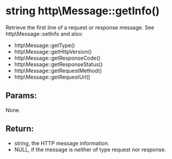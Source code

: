 # string http\Message::getInfo()

Retrieve the first line of a request or response message.
See http\Message::setInfo and also:

* http\Message::getType()
* http\Message::getHttpVersion()
* http\Message::getResponseCode()
* http\Message::getResponseStatus()
* http\Message::getRequestMethod()
* http\Message::getRequestUrl()

## Params:

None.

## Return:

* string, the HTTP message information.
* NULL, if the message is neither of type request nor response.

